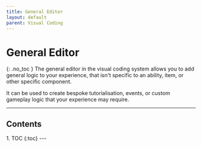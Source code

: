 ```yaml
---
title: General Editor
layout: default
parent: Visual Coding
---
```


# General Editor
{: .no_toc }
The general editor in the visual coding system allows you to add general logic to your experience, that isn't specific to an ability, item, or other specific component.

It can be used to create bespoke tutorialisation, events, or custom gameplay logic that your experience may require.

---
<h2 class="text-delta">Contents</h2>
1. TOC
{:toc}
---

